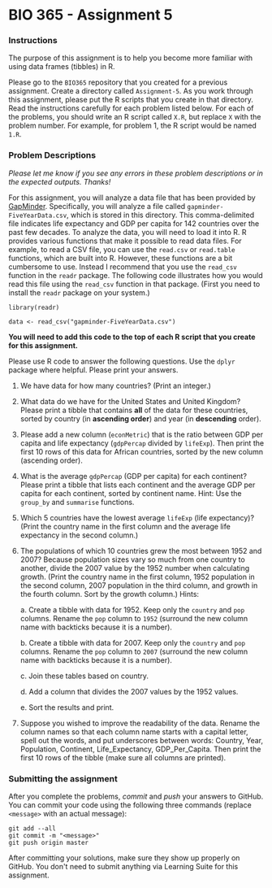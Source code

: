 # BIO 365 - Assignment 5

### Instructions

The purpose of this assignment is to help you become more familiar with using data frames (tibbles) in R.

Please go to the `BIO365` repository that you created for a previous assignment. Create a directory called `Assignment-5`. As you work through this assignment, please put the R scripts that you create in that directory. Read the instructions carefully for each problem listed below. For each of the problems, you should write an R script called `X.R`, but replace `X` with the problem number. For example, for problem 1, the R script would be named `1.R`.

### Problem Descriptions

*Please let me know if you see any errors in these problem descriptions or in the expected outputs. Thanks!*

For this assignment, you will analyze a data file that has been provided by [GapMinder](http://www.gapminder.org). Specifically, you will analyze a file called `gapminder-FiveYearData.csv`, which is stored in this directory. This comma-delimited file indicates life expectancy and GDP per capita for 142 countries over the past few decades. To analyze the data, you will need to load it into R. R provides various functions that make it possible to read data files. For example, to read a CSV file, you can use the `read.csv` or `read.table` functions, which are built into R. However, these functions are a bit cumbersome to use. Instead I recommend that you use the `read_csv` function in the `readr` package. The following code illustrates how you would read this file using the `read_csv` function in that package. (First you need to install the `readr` package on your system.)

```{r}
library(readr)

data <- read_csv("gapminder-FiveYearData.csv")
```

**You will need to add this code to the top of each R script that you create for this assignment.** 

Please use R code to answer the following questions. Use the `dplyr` package where helpful. Please print your answers.

1. We have data for how many countries? (Print an integer.)

2. What data do we have for the United States and United Kingdom? Please print a tibble that contains **all** of the data for these countries, sorted by country (in **ascending order**) and year (in **descending** order).

3. Please add a new column (`econMetric`) that is the ratio between GDP per capita and life expectancy (`gdpPercap` divided by `lifeExp`). Then print the first 10 rows of this data for African countries, sorted by the new column (ascending order).

4. What is the average `gdpPercap` (GDP per capita) for each continent? Please print a tibble that lists each continent and the average GDP per capita for each continent, sorted by continent name. Hint: Use the `group_by` and `summarise` functions.

5. Which 5 countries have the lowest average `lifeExp` (life expectancy)? (Print the country name in the first column and the average life expectancy in the second column.)

6. The populations of which 10 countries grew the most between 1952 and 2007? Because population sizes vary so much from one country to another, divide the 2007 value by the 1952 number when calculating growth. (Print the country name in the first column, 1952 population in the second column, 2007 population in the third column, and growth in the fourth column. Sort by the growth column.) Hints:

    a. Create a tibble with data for 1952. Keep only the `country` and `pop` columns. Rename the `pop` column to `1952` (surround the new column name with backticks because it is a number).

    b. Create a tibble with data for 2007. Keep only the `country` and `pop` columns. Rename the `pop` column to `2007` (surround the new column name with backticks because it is a number).
    
    c. Join these tables based on country.
    
    d. Add a column that divides the 2007 values by the 1952 values.
    
    e. Sort the results and print.

7. Suppose you wished to improve the readability of the data. Rename the column names so that each column name starts with a capital letter, spell out the words, and put underscores between words: Country, Year, Population, Continent, Life_Expectancy, GDP_Per_Capita. Then print the first 10 rows of the tibble (make sure all columns are printed).


### Submitting the assignment

After you complete the problems, *commit* and *push* your answers to GitHub. You can commit your code using the following three commands (replace `<message>` with an actual message):

```
git add --all
git commit -m "<message>"
git push origin master
```

After committing your solutions, make sure they show up properly on GitHub. You don't need to submit anything via Learning Suite for this assignment.